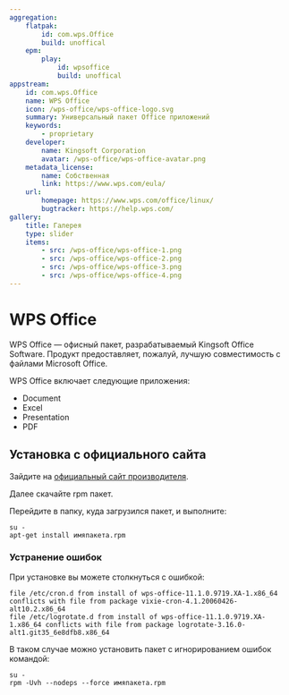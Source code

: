 ```yaml
---
aggregation:
    flatpak:
        id: com.wps.Office
        build: unoffical
    epm:
        play:
            id: wpsoffice
            build: unoffical
appstream:
    id: com.wps.Office
    name: WPS Office
    icon: /wps-office/wps-office-logo.svg
    summary: Универсальный пакет Office приложений
    keywords:
        - proprietary
    developer:
        name: Kingsoft Corporation
        avatar: /wps-office/wps-office-avatar.png
    metadata_license:
        name: Собственная
        link: https://www.wps.com/eula/
    url:
        homepage: https://www.wps.com/office/linux/
        bugtracker: https://help.wps.com/
gallery:
    title: Галерея
    type: slider
    items:
        - src: /wps-office/wps-office-1.png
        - src: /wps-office/wps-office-2.png
        - src: /wps-office/wps-office-3.png
        - src: /wps-office/wps-office-4.png
---
```


# WPS Office

WPS Office — офисный пакет, разрабатываемый Kingsoft Office Software. Продукт предоставляет, пожалуй, лучшую совместимость с файлами Microsoft Office.

WPS Office включает следующие приложения:
- Document
- Excel
- Presentation
- PDF

<AGWGallery />

<!--@include: @apps/_parts/install/content-flatpak.md-->
<!--@include: @apps/_parts/install/content-epm-play.md-->

## Установка с официального сайта
Зайдите на [официальный сайт производителя](https://www.wps.com/).

Далее скачайте rpm пакет.

Перейдите в папку, куда загрузился пакет, и выполните:

```shell
su -
apt-get install имяпакета.rpm
```

### Устранение ошибок

При установке вы можете столкнуться с ошибкой:

```
file /etc/cron.d from install of wps-office-11.1.0.9719.XA-1.x86_64 conflicts with file from package vixie-cron-4.1.20060426-alt10.2.x86_64
file /etc/logrotate.d from install of wps-office-11.1.0.9719.XA-1.x86_64 conflicts with file from package logrotate-3.16.0-alt1.git35_6e8dfb8.x86_64
```

В таком случае можно установить пакет с игнорированием ошибок командой:

```shell
su -
rpm -Uvh --nodeps --force имяпакета.rpm
```
